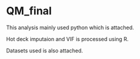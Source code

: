 # QM_final

This analysis mainly used python which is attached. 

Hot deck imputaion and VIF is processed using R.

Datasets used is also attached.
